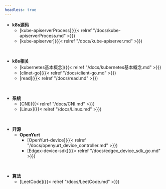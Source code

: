 ```yaml
---
headless: true
---
```


- **k8s源码**
  - [kube-apiserverProcess]({{< relref "/docs/kube-apiserverProcess.md" >}})
  - [kube-apiserver]({{< relref "/docs/kube-apiserver.md" >}})
<br />

- **k8s相关**
  - [kubernetes基本概念]({{< relref "/docs/kubernetes基本概念.md" >}})
  - [clinet-go]({{< relref "/docs/client-go.md" >}})
  - [read]({{< relref "/docs/read.md" >}})
<br />

- **系统**
  - [CNI]({{< relref "/docs/CNI.md" >}})
  - [Linux]({{< relref "/docs/Linux.md" >}})
<br />

- **开源**
  - **OpenYurt**
    - [OpenYurt-device]({{< relref "/docs/openyurt_device_controller.md" >}})
    - [Edgex-device-sdk]({{< relref "/docs/edgex_device_sdk_go.md" >}})
<br />

- **算法**
  - [LeetCode]({{< relref "/docs/LeetCode.md" >}})
<br />
